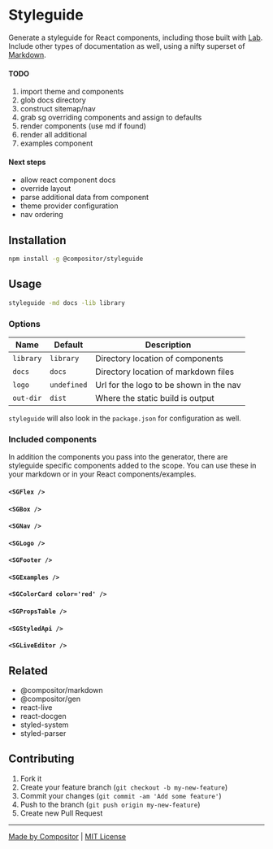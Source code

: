 # Styleguide

Generate a styleguide for React components, including those built with [Lab](https://compositor.io/lab).
Include other types of documentation as well, using a nifty superset of [Markdown](https://github.com/c8r/markdown).

#### TODO

1. import theme and components
1. glob docs directory
1. construct sitemap/nav
1. grab sg overriding components and assign to defaults
1. render components (use md if found)
1. render all additional
1. examples component

#### Next steps

- allow react component docs
- override layout
- parse additional data from component
- theme provider configuration
- nav ordering

## Installation

```bash
npm install -g @compositor/styleguide
```

## Usage

```sh
styleguide -md docs -lib library
```

### Options

| Name | Default | Description |
| ---- | ------- | ----------- |
| `library` | `library` | Directory location of components |
| `docs` | `docs` | Directory location of markdown files |
| `logo` | `undefined` | Url for the logo to be shown in the nav |
| `out-dir` | `dist` | Where the static build is output |

`styleguide` will also look in the `package.json` for configuration as well.

### Included components

In addition the components you pass into the generator, there are styleguide specific components added to the scope.
You can use these in your markdown or in your React components/examples.

#### `<SGFlex />`

#### `<SGBox />`

#### `<SGNav />`

#### `<SGLogo />`

#### `<SGFooter />`

#### `<SGExamples />`

#### `<SGColorCard color='red' />`

#### `<SGPropsTable />`

#### `<SGStyledApi />`

#### `<SGLiveEditor />`

## Related

- @compositor/markdown
- @compositor/gen
- react-live
- react-docgen
- styled-system
- styled-parser

## Contributing

1. Fork it
2. Create your feature branch (`git checkout -b my-new-feature`)
3. Commit your changes (`git commit -am 'Add some feature'`)
4. Push to the branch (`git push origin my-new-feature`)
5. Create new Pull Request

---

[Made by Compositor](https://compositor.io/)
|
[MIT License](license)

